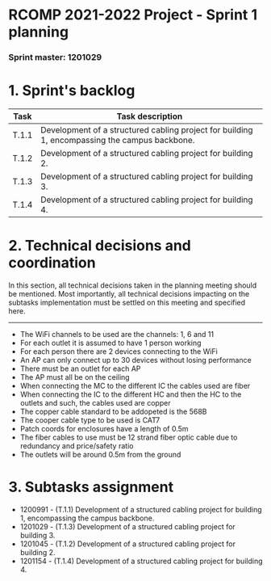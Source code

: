 RCOMP 2021-2022 Project - Sprint 1 planning
===========================================
### Sprint master: 1201029 ###
# 1. Sprint's backlog #
| **Task** | **Task description** |
| ---- | ---- |
| T.1.1 | Development of a structured cabling project for building 1, encompassing the campus backbone. |
| T.1.2 | Development of a structured cabling project for building 2. |
| T.1.3 | Development of a structured cabling project for building 3. | 
| T.1.4 | Development of a structured cabling project for building 4. |

# 2. Technical decisions and coordination #
In this section, all technical decisions taken in the planning meeting should be mentioned. 		Most importantly, all technical decisions impacting on the subtasks implementation must be settled on this 		meeting and specified here.

  ---

  * The WiFi channels to be used are the channels: 1, 6 and 11
  * For each outlet it is assumed to have 1 person working
  * For each person there are 2 devices connecting to the WiFi
  * An AP can only connect up to 30 devices without losing performance 
  * There must be an outlet for each AP
  * The AP must all be on the ceiling
  * When connecting the MC to the different IC the cables used are fiber
  * When connecting the IC to the different HC and then the HC to the outlets and such, the cables used are copper
  * The copper cable standard to be addopeted is the 568B
  * The cooper cable type to be used is CAT7
  * Patch coords for enclosures have a length of 0.5m
  * The fiber cables to use must be 12 strand fiber optic cable due to redundancy and price/safety ratio
  * The outlets will be around 0.5m from the ground

# 3. Subtasks assignment #
  * 1200991 - (T.1.1) Development of a structured cabling project for building 1, encompassing the campus backbone.
  * 1201029 - (T.1.3) Development of a structured cabling project for building 3.
  * 1201045 - (T.1.2) Development of a structured cabling project for building 2.
  * 1201154 - (T.1.4) Development of a structured cabling project for building 4.
